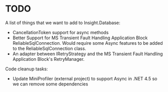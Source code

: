 # TODO #

A list of things that we want to add to Insight.Database:

- CancellationToken support for async methods
- Better Support for MS Transient Fault Handling Application Block ReliableSqlConnection. Would require some Async features to be added to the ReliableSqlConnection class.
- An adapter between IRetryStrategy and the MS Transient Fault Handling Application Block's RetryManager.

Code cleanup tasks:

- Update MiniProfiler (external project) to support Async in .NET 4.5 so we can remove some dependencies
